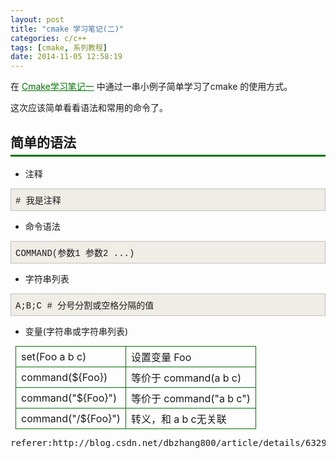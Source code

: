 ```yaml
---
layout: post
title: "cmake 学习笔记(二)"
categories: c/c++
tags: [cmake, 系列教程]
date: 2014-11-05 12:58:19
---
```


<p><span style="font-family:Arial,'Lucida Grande',sans-serif; font-size:16px; color:#000000; border-collapse:separate; font-style:normal; font-variant:normal; font-weight:normal; letter-spacing:normal; line-height:normal; orphans:2; text-indent:0px; text-transform:none; white-space:normal; widows:2; word-spacing:0px"></span></p>
<p class="line862">在<span>&nbsp;</span><a href="http://blog.csdn.net/dbzhang800/archive/2011/04/10/6314073.aspx" style="color:#047307; border:0px initial initial">Cmake学习笔记一</a><span>&nbsp;</span>中通过一串小例子简单学习了cmake 的使用方式。</p>
<p class="line874">这次应该简单看看语法和常用的命令了。</p>
<h2 id="A.2Be4BTVXaEi.2B1s1Q-" style="padding:0px 0px 0.3em; border-bottom:3px solid #047307">
简单的语法</h2>
<ul>
<li>注释</li></ul>
<pre style="padding:0.5em; font-family:courier,monospace; background-color:#f0ece6; white-space:pre-wrap; word-wrap:break-word; border:1pt solid #c0c0c0"># 我是注释</pre>
<ul>
<li>命令语法</li></ul>
<pre style="padding:0.5em; font-family:courier,monospace; background-color:#f0ece6; white-space:pre-wrap; word-wrap:break-word; border:1pt solid #c0c0c0">COMMAND(参数1 参数2 ...)</pre>
<ul>
<li>字符串列表</li></ul>
<pre style="padding:0.5em; font-family:courier,monospace; background-color:#f0ece6; white-space:pre-wrap; word-wrap:break-word; border:1pt solid #c0c0c0">A;B;C # 分号分割或空&#26684;分隔的&#20540;</pre>
<ul>
<li>变量(字符串或字符串列表)</li></ul>
<div>
<table border="0" style="margin:0.5em 0px 0px 0.5em; border-collapse:collapse">
<tbody>
<tr>
<td style="padding:0.25em 0.5em; border:1px solid #047307">
<p class="line862" style="margin:0px; padding:0px">set(Foo a b c)</p>
</td>
<td style="padding:0.25em 0.5em; border:1px solid #047307">
<p class="line862" style="margin:0px; padding:0px">设置变量 Foo</p>
</td>
</tr>
<tr>
<td style="padding:0.25em 0.5em; border:1px solid #047307">
<p class="line862" style="margin:0px; padding:0px">command(${Foo})</p>
</td>
<td style="padding:0.25em 0.5em; border:1px solid #047307">
<p class="line862" style="margin:0px; padding:0px">等价于 command(a b c)</p>
</td>
</tr>
<tr>
<td style="padding:0.25em 0.5em; border:1px solid #047307">
<p class="line862" style="margin:0px; padding:0px">command(&quot;${Foo}&quot;)</p>
</td>
<td style="padding:0.25em 0.5em; border:1px solid #047307">
<p class="line862" style="margin:0px; padding:0px">等价于 command(&quot;a b c&quot;)</p>
</td>
</tr>
<tr>
<td style="padding:0.25em 0.5em; border:1px solid #047307">
<p class="line862" style="margin:0px; padding:0px">command(&quot;/${Foo}&quot;)</p>
</td>
<td style="padding:0.25em 0.5em; border:1px solid #047307">
<p class="line862" style="margin:0px; padding:0px">转义，和 a b c无关联</p>
</td>
</tr>
</tbody>
</table>



<pre>
referer:http://blog.csdn.net/dbzhang800/article/details/6329068
</pre>
